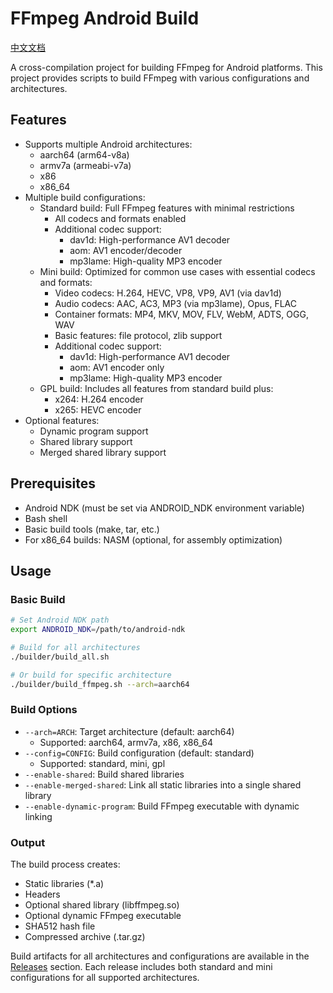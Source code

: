 # FFmpeg Android Build

[中文文档](./README_CN.md)

A cross-compilation project for building FFmpeg for Android platforms. This project provides scripts to build FFmpeg with various configurations and architectures.

## Features

- Supports multiple Android architectures:
  - aarch64 (arm64-v8a)
  - armv7a (armeabi-v7a)
  - x86
  - x86_64
- Multiple build configurations:
  - Standard build: Full FFmpeg features with minimal restrictions
    - All codecs and formats enabled
    - Additional codec support:
      - dav1d: High-performance AV1 decoder
      - aom: AV1 encoder/decoder
      - mp3lame: High-quality MP3 encoder
  - Mini build: Optimized for common use cases with essential codecs and formats:
    - Video codecs: H.264, HEVC, VP8, VP9, AV1 (via dav1d)
    - Audio codecs: AAC, AC3, MP3 (via mp3lame), Opus, FLAC
    - Container formats: MP4, MKV, MOV, FLV, WebM, ADTS, OGG, WAV
    - Basic features: file protocol, zlib support
    - Additional codec support:
      - dav1d: High-performance AV1 decoder
      - aom: AV1 encoder only
      - mp3lame: High-quality MP3 encoder
  - GPL build: Includes all features from standard build plus:
    - x264: H.264 encoder
    - x265: HEVC encoder
- Optional features:
  - Dynamic program support
  - Shared library support
  - Merged shared library support

## Prerequisites

- Android NDK (must be set via ANDROID_NDK environment variable)
- Bash shell
- Basic build tools (make, tar, etc.)
- For x86_64 builds: NASM (optional, for assembly optimization)

## Usage

### Basic Build

```bash
# Set Android NDK path
export ANDROID_NDK=/path/to/android-ndk

# Build for all architectures
./builder/build_all.sh

# Or build for specific architecture
./builder/build_ffmpeg.sh --arch=aarch64
```

### Build Options

- `--arch=ARCH`: Target architecture (default: aarch64)
  - Supported: aarch64, armv7a, x86, x86_64
- `--config=CONFIG`: Build configuration (default: standard)
  - Supported: standard, mini, gpl
- `--enable-shared`: Build shared libraries
- `--enable-merged-shared`: Link all static libraries into a single shared library
- `--enable-dynamic-program`: Build FFmpeg executable with dynamic linking

### Output

The build process creates:
- Static libraries (*.a)
- Headers
- Optional shared library (libffmpeg.so)
- Optional dynamic FFmpeg executable
- SHA512 hash file
- Compressed archive (.tar.gz)

Build artifacts for all architectures and configurations are available in the [Releases](https://github.com/yearsyan/ffmpeg-android-build/releases) section. Each release includes both standard and mini configurations for all supported architectures. 